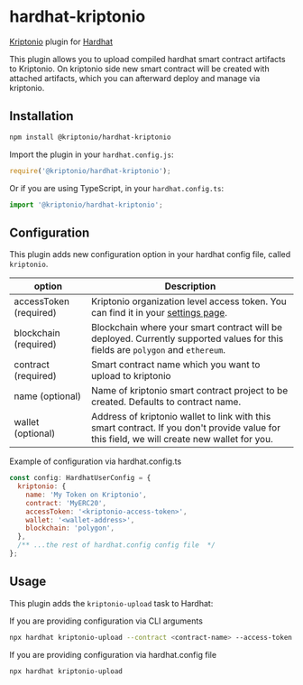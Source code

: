 # hardhat-kriptonio

[Kriptonio](https://kriptonio.com/) plugin for [Hardhat](https://hardhat.org)

This plugin allows you to upload compiled hardhat smart contract artifacts to Kriptonio. On kriptonio side new smart contract will be created with attached artifacts, which you can afterward deploy and manage via kriptonio.

## Installation

```bash
npm install @kriptonio/hardhat-kriptonio
```

Import the plugin in your `hardhat.config.js`:

```js
require('@kriptonio/hardhat-kriptonio');
```

Or if you are using TypeScript, in your `hardhat.config.ts`:

```ts
import '@kriptonio/hardhat-kriptonio';
```

## Configuration

This plugin adds new configuration option in your hardhat config file, called `kriptonio`.

| option                 | Description                                                                                                                                 |
| ---------------------- | ------------------------------------------------------------------------------------------------------------------------------------------- |
| accessToken (required) | Kriptonio organization level access token. You can find it in your [settings page](https://app.kriptonio.com/settings/access-tokens).       |
| blockchain (required)  | Blockchain where your smart contract will be deployed. Currently supported values for this fields are `polygon` and `ethereum`.             |
| contract (required)    | Smart contract name which you want to upload to kriptonio                                                                                   |
| name (optional)        | Name of kriptonio smart contract project to be created. Defaults to contract name.                                                          |
| wallet (optional)      | Address of kriptonio wallet to link with this smart contract. If you don't provide value for this field, we will create new wallet for you. |

Example of configuration via hardhat.config.ts

```js
const config: HardhatUserConfig = {
  kriptonio: {
    name: 'My Token on Kriptonio',
    contract: 'MyERC20',
    accessToken: '<kriptonio-access-token>',
    wallet: '<wallet-address>',
    blockchain: 'polygon',
  },
  /** ...the rest of hardhat.config config file  */
};
```

## Usage

This plugin adds the `kriptonio-upload` task to Hardhat:

If you are providing configuration via CLI arguments

```bash
npx hardhat kriptonio-upload --contract <contract-name> --access-token <kriptonio-access-token> --wallet <wallet-address> --blockchain <blockchain-type, eg: polygon>
```

If you are providing configuration via hardhat.config file

```bash
npx hardhat kriptonio-upload
```

